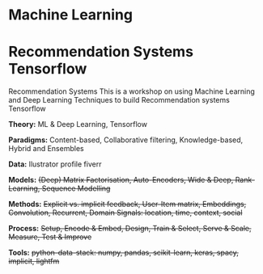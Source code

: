# Machine Learning

# Recommendation Systems Tensorflow
Recommendation Systems This is a workshop on using Machine Learning and Deep Learning Techniques to build Recommendation systems Tensorflow  

**Theory:** ML &amp; Deep Learning, Tensorflow

**Paradigms:** Content-based, Collaborative filtering, Knowledge-based, Hybrid and Ensembles 

**Data:** Ilustrator profile fiverr

**Models:** ~~(Deep) Matrix Factorisation, Auto-Encoders, Wide &amp; Deep, Rank-Learning, Sequence Modelling~~

**Methods:** ~~Explicit vs. implicit feedback, User-Item matrix, Embeddings, Convolution, Recurrent, Domain Signals: location, time, context, social~~

**Process:** ~~Setup, Encode &amp; Embed, Design, Train &amp; Select, Serve &amp; Scale, Measure, Test &amp; Improve~~

**Tools:** ~~python-data-stack: numpy, pandas, scikit-learn, keras, spacy, implicit, lightfm~~

<!--

# Python Libraries 
Deep Recommender Libraries  
1.Tensorrec - Built on Tensorflow 
2.Spotlight - Built on PyTorch 
3.TFranking - Built on TensorFlow (Learning to Rank) 
Matrix Factorisation Based Libraries  
1.Implicit - Implicit Matrix Factorisation 
2.QMF - Implicit Matrix Factorisation 
3.Lightfm - For Hybrid Recommedations 
4.Surprise - Scikit-learn type api for traditional alogrithms 

Similarity Search Libraries  
1.Annoy - Approximate Nearest Neighbour 
2.NMSLib - kNN methods 
3.FAISS - Similarity search and clustering 

<!--
# Algorithms &amp; 
Approaches Collaborative Filtering for Implicit Feedback Datasets 

Bayesian Personalised Ranking for Implicit Data 

Logistic Matrix Factorisation 

Neural Network Matrix Factorisation 

Neural Collaborative Filtering 

Variational Autoencoders for Collaborative Filtering Evaluations Evaluating Recommendation Systems
-->
